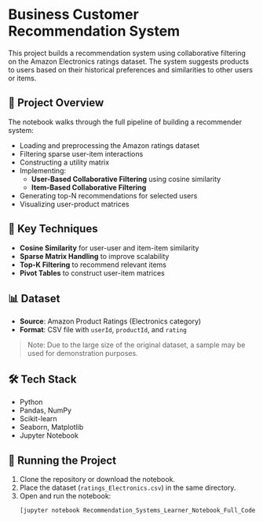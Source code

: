 # Business Customer Recommendation System

This project builds a recommendation system using collaborative filtering on the Amazon Electronics ratings dataset. The system suggests products to users based on their historical preferences and similarities to other users or items.

## 📂 Project Overview

The notebook walks through the full pipeline of building a recommender system:

- Loading and preprocessing the Amazon ratings dataset
- Filtering sparse user-item interactions
- Constructing a utility matrix
- Implementing:
  - **User-Based Collaborative Filtering** using cosine similarity
  - **Item-Based Collaborative Filtering**
- Generating top-N recommendations for selected users
- Visualizing user-product matrices

## 🧠 Key Techniques

- **Cosine Similarity** for user-user and item-item similarity
- **Sparse Matrix Handling** to improve scalability
- **Top-K Filtering** to recommend relevant items
- **Pivot Tables** to construct user-item matrices

## 📊 Dataset

- **Source**: Amazon Product Ratings (Electronics category)
- **Format**: CSV file with `userId`, `productId`, and `rating`

> Note: Due to the large size of the original dataset, a sample may be used for demonstration purposes.

## 🛠️ Tech Stack

- Python
- Pandas, NumPy
- Scikit-learn
- Seaborn, Matplotlib
- Jupyter Notebook

## 🚀 Running the Project

1. Clone the repository or download the notebook.
2. Place the dataset (`ratings_Electronics.csv`) in the same directory.
3. Open and run the notebook:
   ```bash
   [jupyter notebook Recommendation_Systems_Learner_Notebook_Full_Code.ipynb](https://github.com/tosalam17/business-customer-rec/blob/main/Recommendation_Systems_Learner_Notebook_Full_Code.ipynb)
